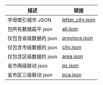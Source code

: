 | 描述                  | 链接                                                         |
| --------------------- | ------------------------------------------------------------ |
| 字母索引城市 JSON     | [letter_city.json](https://github.com/lblblong/amap-city-data/blob/dist/letter_city.json) |
| 包所有数据扁平 json   | [all.json](https://github.com/lblblong/amap-city-data/blob/dist/all.json) |
| 仅包含省级数据的 json | [province.json](https://github.com/lblblong/amap-city-data/blob/dist/province.json) |
| 仅包含市级数据的 json | [city.json](https://github.com/lblblong/amap-city-data/blob/dist/city.json) |
| 仅包含区级数据的 json | [area.json](https://github.com/lblblong/amap-city-data/blob/dist/area.json) |
| 省市两级联动 json     | [pc.json](https://github.com/lblblong/amap-city-data/blob/dist/pc.json) |
| 省市区三级联动 json   | [pca.json](https://github.com/lblblong/amap-city-data/blob/dist/pca.json) |

